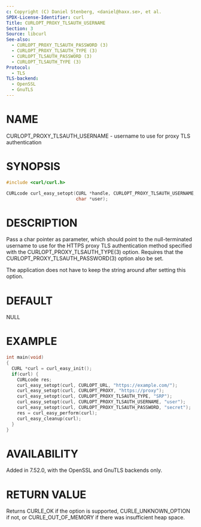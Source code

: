 ```yaml
---
c: Copyright (C) Daniel Stenberg, <daniel@haxx.se>, et al.
SPDX-License-Identifier: curl
Title: CURLOPT_PROXY_TLSAUTH_USERNAME
Section: 3
Source: libcurl
See-also:
  - CURLOPT_PROXY_TLSAUTH_PASSWORD (3)
  - CURLOPT_PROXY_TLSAUTH_TYPE (3)
  - CURLOPT_TLSAUTH_PASSWORD (3)
  - CURLOPT_TLSAUTH_TYPE (3)
Protocol:
  - TLS
TLS-backend:
  - OpenSSL
  - GnuTLS
---
```


# NAME

CURLOPT_PROXY_TLSAUTH_USERNAME - username to use for proxy TLS authentication

# SYNOPSIS

~~~c
#include <curl/curl.h>

CURLcode curl_easy_setopt(CURL *handle, CURLOPT_PROXY_TLSAUTH_USERNAME,
                          char *user);
~~~

# DESCRIPTION

Pass a char pointer as parameter, which should point to the null-terminated
username to use for the HTTPS proxy TLS authentication method specified with
the CURLOPT_PROXY_TLSAUTH_TYPE(3) option. Requires that the
CURLOPT_PROXY_TLSAUTH_PASSWORD(3) option also be set.

The application does not have to keep the string around after setting this
option.

# DEFAULT

NULL

# EXAMPLE

~~~c
int main(void)
{
  CURL *curl = curl_easy_init();
  if(curl) {
    CURLcode res;
    curl_easy_setopt(curl, CURLOPT_URL, "https://example.com/");
    curl_easy_setopt(curl, CURLOPT_PROXY, "https://proxy");
    curl_easy_setopt(curl, CURLOPT_PROXY_TLSAUTH_TYPE, "SRP");
    curl_easy_setopt(curl, CURLOPT_PROXY_TLSAUTH_USERNAME, "user");
    curl_easy_setopt(curl, CURLOPT_PROXY_TLSAUTH_PASSWORD, "secret");
    res = curl_easy_perform(curl);
    curl_easy_cleanup(curl);
  }
}
~~~

# AVAILABILITY

Added in 7.52.0, with the OpenSSL and GnuTLS backends only.

# RETURN VALUE

Returns CURLE_OK if the option is supported, CURLE_UNKNOWN_OPTION if not, or
CURLE_OUT_OF_MEMORY if there was insufficient heap space.
